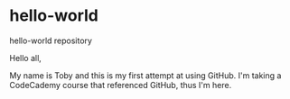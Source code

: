 # hello-world
hello-world repository

Hello all,

My name is Toby and this is my first attempt at using GitHub.  I'm taking a CodeCademy course that referenced GitHub, thus I'm here.
